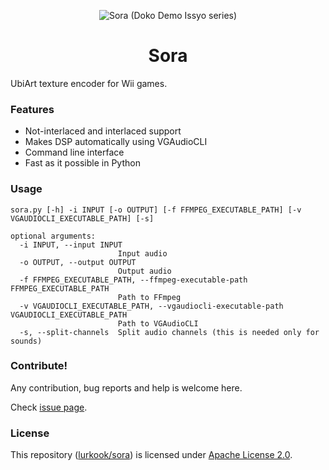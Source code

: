 <p align="center">
  <img src="https://static.wikia.nocookie.net/dokodemo/images/9/99/Sora.png/revision/latest/scale-to-width-down/256"
       alt="Sora (Doko Demo Issyo series)">
</p>

<h1 align="center">Sora</h1>

UbiArt texture encoder for Wii games.

### Features
- Not-interlaced and interlaced support
- Makes DSP automatically using VGAudioCLI
- Command line interface
- Fast as it possible in Python

### Usage
```
sora.py [-h] -i INPUT [-o OUTPUT] [-f FFMPEG_EXECUTABLE_PATH] [-v VGAUDIOCLI_EXECUTABLE_PATH] [-s]

optional arguments:
  -i INPUT, --input INPUT
                        Input audio
  -o OUTPUT, --output OUTPUT
                        Output audio
  -f FFMPEG_EXECUTABLE_PATH, --ffmpeg-executable-path FFMPEG_EXECUTABLE_PATH
                        Path to FFmpeg
  -v VGAUDIOCLI_EXECUTABLE_PATH, --vgaudiocli-executable-path VGAUDIOCLI_EXECUTABLE_PATH
                        Path to VGAudioCLI
  -s, --split-channels  Split audio channels (this is needed only for sounds)
```

### Contribute!
Any contribution, bug reports and help is welcome here.

Check [issue page](https://github.com/lurkook/sora/issues).

### License
This repository ([lurkook/sora](https://github.com/lurkook/sora)) is licensed under [Apache License 2.0](https://github.com/lurkook/sora/blob/master/LICENSE).
